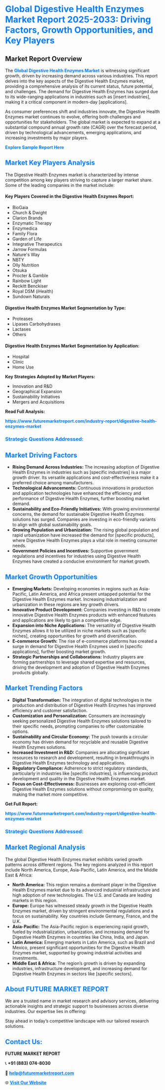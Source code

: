 <h1 style="color: #007BFF;">Global Digestive Health Enzymes Market Report 2025-2033: Driving Factors, Growth Opportunities, and Key Players</h1>

<section id="overview">
<h2>Market Report Overview</h2>
<p>The <a href="https://www.futuremarketreport.com/industry-report/digestive-health-enzymes-market" style="color: #007BFF; text-decoration: none;"><strong>Global Digestive Health Enzymes Market</strong></a> is witnessing significant growth, driven by increasing demand across various industries. This report delves into the key aspects of the Digestive Health Enzymes market, providing a comprehensive analysis of its current status, future potential, and challenges. The demand for Digestive Health Enzymes has surged due to its wide-ranging applications in industries such as [insert industries], making it a critical component in modern-day [applications].</p>
<p>As consumer preferences shift and industries innovate, the Digestive Health Enzymes market continues to evolve, offering both challenges and opportunities for stakeholders. The global market is expected to expand at a substantial compound annual growth rate (CAGR) over the forecast period, driven by technological advancements, emerging applications, and increasing investments by major players.</p>
</section>

<section id="overview">
<p><a href="https://www.futuremarketreport.com/request-sample/reportId=53110" style="color: #007BFF; text-decoration: none;"><strong>Explore Sample Report Here</strong></a></p>
</section>

<section id="key-players">
<h2 style="color: #007BFF;">Market Key Players Analysis</h2>
<p>The Digestive Health Enzymes market is characterized by intense competition among key players striving to capture a larger market share. Some of the leading companies in the market include:</p>
<h4>Key Players Covered in the Digestive Health Enzymes Report:</h4>
<ul><li>BioGaia</li><li>Church &amp; Dwight</li><li>Clarion Brands</li><li>Enzymatic Therapy</li><li>Enzymedica</li><li>Family Flora</li><li>Garden of Life</li><li>Integrative Therapeutics</li><li>Jarrow Formulas</li><li>Nature&#039;s Way</li><li>NBTY</li><li>Olly Nutrition</li><li>Otsuka</li><li>Procter &amp; Gamble</li><li>Rainbow Light</li><li>Reckitt Benckiser</li><li>Royal DSM (iHealth)</li><li>Sundown Naturals</li></ul>
<h4>Digestive Health Enzymes Market Segmentation by Type:</h4>
<ul><li>Proteases</li><li>Lipases Carbohydrases</li><li>Lactases</li><li>Others</li></ul>

<h4>Digestive Health Enzymes Market Segmentation by Application:</h4>
<ul><li>Hospital</li><li>Clinic</li><li>Home Use</li></ul>
<p><strong>Key Strategies Adopted by Market Players:</strong></p>
<ul>
<li>Innovation and R&D</li>
<li>Geographical Expansion</li>
<li>Sustainability Initiatives</li>
<li>Mergers and Acquisitions</li>
</ul>
</section>

<section>
<p><strong>Read Full Analysis: </strong></p><a href="https://www.futuremarketreport.com/industry-report/digestive-health-enzymes-market" style="color: #007BFF; text-decoration: none;"><strong>https://www.futuremarketreport.com/industry-report/digestive-health-enzymes-market</strong></a>
<h3 style="color: #007BFF;">Strategic Questions Addressed:</h3>
</section>

<section id="driving-factors">
<h2 style="color: #007BFF;">Market Driving Factors</h2>
<ul>
<li><strong>Rising Demand Across Industries:</strong> The increasing adoption of Digestive Health Enzymes in industries such as [specific industries] is a major growth driver. Its versatile applications and cost-effectiveness make it a preferred choice among manufacturers.</li>
<li><strong>Technological Advancements:</strong> Continuous innovations in production and application technologies have enhanced the efficiency and performance of Digestive Health Enzymes, further boosting market demand.</li>
<li><strong>Sustainability and Eco-Friendly Initiatives:</strong> With growing environmental concerns, the demand for sustainable Digestive Health Enzymes solutions has surged. Companies are investing in eco-friendly variants to align with global sustainability goals.</li>
<li><strong>Growing Population and Urbanization:</strong> The rising global population and rapid urbanization have increased the demand for [specific products], where Digestive Health Enzymes plays a vital role in meeting consumer needs.</li>
<li><strong>Government Policies and Incentives:</strong> Supportive government regulations and incentives for industries using Digestive Health Enzymes have created a conducive environment for market growth.</li>
</ul>
</section>

<section id="growth-opportunities">
<h2 style="color: #007BFF;">Market Growth Opportunities</h2>
<ul>
<li><strong>Emerging Markets:</strong> Developing economies in regions such as Asia-Pacific, Latin America, and Africa present untapped potential for the Digestive Health Enzymes market. Increasing industrialization and urbanization in these regions are key growth drivers.</li>
<li><strong>Innovative Product Development:</strong> Companies investing in R&D to create innovative Digestive Health Enzymes products with enhanced features and applications are likely to gain a competitive edge.</li>
<li><strong>Expansion into Niche Applications:</strong> The versatility of Digestive Health Enzymes allows it to be utilized in niche markets such as [specific niches], creating opportunities for growth and diversification.</li>
<li><strong>E-commerce Growth:</strong> The rise of e-commerce platforms has created a surge in demand for Digestive Health Enzymes used in [specific applications], further boosting market growth.</li>
<li><strong>Strategic Partnerships and Collaborations:</strong> Industry players are forming partnerships to leverage shared expertise and resources, driving the development and adoption of Digestive Health Enzymes products globally.</li>
</ul>
</section>

<section id="trending-factors">
<h2 style="color: #007BFF;">Market Trending Factors</h2>
<ul>
<li><strong>Digital Transformation:</strong> The integration of digital technologies in the production and distribution of Digestive Health Enzymes has improved efficiency and customer satisfaction.</li>
<li><strong>Customization and Personalization:</strong> Consumers are increasingly seeking personalized Digestive Health Enzymes solutions tailored to their specific needs, prompting companies to offer customizable options.</li>
<li><strong>Sustainability and Circular Economy:</strong> The push towards a circular economy has driven demand for recyclable and reusable Digestive Health Enzymes solutions.</li>
<li><strong>Increased Investment in R&D:</strong> Companies are allocating significant resources to research and development, resulting in breakthroughs in Digestive Health Enzymes technology and applications.</li>
<li><strong>Regulatory Compliance:</strong> Adherence to strict regulatory standards, particularly in industries like [specific industries], is influencing product development and quality in the Digestive Health Enzymes market.</li>
<li><strong>Focus on Cost-Effectiveness:</strong> Businesses are exploring cost-efficient Digestive Health Enzymes solutions without compromising on quality, making the market more competitive.</li>
</ul>
</section>

<section>
<p><strong>Get Full Report: </strong></p><a href="https://www.futuremarketreport.com/industry-report/digestive-health-enzymes-market" style="color: #007BFF; text-decoration: none;"><strong>https://www.futuremarketreport.com/industry-report/digestive-health-enzymes-market</strong></a>
<h3 style="color: #007BFF;">Strategic Questions Addressed:</h3>
</section>


<section id="regional-analysis">
<h2 style="color: #007BFF;">Market Regional Analysis</h2>
<p>The global Digestive Health Enzymes market exhibits varied growth patterns across different regions. The key regions analyzed in this report include North America, Europe, Asia-Pacific, Latin America, and the Middle East & Africa:</p>
<ul>
<li><strong>North America:</strong> This region remains a dominant player in the Digestive Health Enzymes market due to its advanced industrial infrastructure and high adoption of new technologies. The U.S. and Canada are leading markets in this region.</li>
<li><strong>Europe:</strong> Europe has witnessed steady growth in the Digestive Health Enzymes market, driven by stringent environmental regulations and a focus on sustainability. Key countries include Germany, France, and the U.K.</li>
<li><strong>Asia-Pacific:</strong> The Asia-Pacific region is experiencing rapid growth, fueled by industrialization, urbanization, and increasing demand for Digestive Health Enzymes in countries like China, India, and Japan.</li>
<li><strong>Latin America:</strong> Emerging markets in Latin America, such as Brazil and Mexico, present significant opportunities for the Digestive Health Enzymes market, supported by growing industrial activities and investments.</li>
<li><strong>Middle East & Africa:</strong> The region’s growth is driven by expanding industries, infrastructure development, and increasing demand for Digestive Health Enzymes in sectors like [specific sectors].</li>
</ul>
</section>

<footer>
<h2 style="color: #007BFF;">About FUTURE MARKET REPORT</h2>
<p>We are a trusted name in market research and advisory services, delivering actionable insights and strategic support to businesses across diverse industries. Our expertise lies in offering:</p>

<p>Stay ahead in today’s competitive landscape with our tailored research solutions.</p>

<h2 style="color: #007BFF;">Contact Us:</h2>
<p><strong>FUTURE MARKET REPORT</strong></p>
<p>📞 <strong>+91 (883) 074-8030</strong></p>
<p>📧 <strong><a href="mailto:help@futuremarketreport.com" style="color: #007BFF;">help@futuremarketreport.com</a></strong></p>
<p>🌐 <strong><a href="https://www.futuremarketreport.com/" style="color: #007BFF;">Visit Our Website</a></strong></p>
</footer>